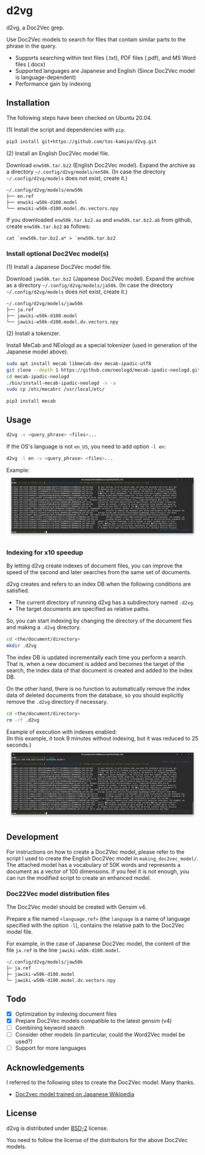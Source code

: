 # d2vg

d2vg, a Doc2Vec grep.

Use Doc2Vec models to search for files that contain similar parts to the phrase in the query.

* Supports searching within text files (.txt), PDF files (.pdf), and MS Word files (.docx)
* Supported languages are Japanese and English (Since Doc2Vec model is language-dependent)
* Performance gain by indexing

## Installation

The following steps have been checked on Ubuntu 20.04.

(1) Install the script and dependencies with `pip`.

```sh
pip3 install git+https://github.com/tos-kamiya/d2vg.git
```

(2) Install an English Doc2Vec model file.

Download `enw50k.tar.bz2` (English Doc2Vec model). Expand the archive as a directory `~/.config/d2vg/models/en50k`.
(In case the directory `~/.config/d2vg/models` does not exist, create it.)

```
~/.config/d2vg/models/enw50k
├── en.ref
├── enwiki-w50k-d100.model
└── enwiki-w50k-d100.model.dv.vectors.npy
```

If you downloaded `enw50k.tar.bz2.aa` and `enw50k.tar.bz2.ab` from github, create `enw50k.tar.bz2` as follows:

```
cat `enw50k.tar.bz2.a* > `enw50k.tar.bz2
```

### Install optional Doc2Vec model(s)

(1) Install a Japanese Doc2Vec model file.

Download `jaw50k.tar.bz2` (Japanese Doc2Vec model). Expand the archive as a directory `~/.config/d2vg/models/ja50k`.
(In case the directory `~/.config/d2vg/models` does not exist, create it.)

```
~/.config/d2vg/models/jaw50k
├── ja.ref
├── jawiki-w50k-d100.model
└── jawiki-w50k-d100.model.dv.vectors.npy
```

(2) Install a tokenizer. 

Install MeCab and NEologd as a special tokenizer (used in generation of the Japanese model above).

```sh
sudo apt install mecab libmecab-dev mecab-ipadic-utf8
git clone --depth 1 https://github.com/neologd/mecab-ipadic-neologd.git
cd mecab-ipadic-neologd
./bin/install-mecab-ipadic-neologd -n -a
sudo cp /etc/mecabrc /usr/local/etc/
```

```
pip3 install mecab
```

## Usage

```sh
d2vg -v <query_phrase> <files>...
```

If the OS's language is not `en_US`, you need to add option `-l en`:

```sh
d2vg -l en -v <query_phrase> <files>...
```

Example:  
![Search in pdf files](images/example1.png)

### Indexing for x10 speedup

By letting d2vg create indexes of document files, you can improve the speed of the second and later searches from the same set of documents.

d2vg creates and refers to an index DB when the following conditions are satisfied.

* The current directory of running d2vg has a subdirectory named `.d2vg`.
* The target documents are specified as relative paths.

So, you can start indexing by changing the directory of the document fies and making a `.d2vg` directory.

```sh
cd <the/document/directory>
mkdir .d2vg
```

The index DB is updated incrementally each time you perform a search.
That is, when a new document is added and becomes the target of the search, the index data of that document is created and added to the index DB.

On the other hand, there is no function to automatically remove the index data of deleted documents from the database, so you should explicitly remove the `.d2vg` directory if necessary.

```sh
cd <the/document/directory>
rm -rf .d2vg
```

Example of execution with indexes enabled:  
(In this example, it took 9 minutes without indexing, but it was reduced to 25 seconds.)  
![Search in pdf files](images/example2.png)

## Development

For instructions on how to create a Doc2Vec model, please refer to the script I used to create the English Doc2Vec model in `making_doc2vec_model/`.
The attached model has a vocabulary of 50K words and represents a document as a vector of 100 dimensions.
If you feel it is not enough, you can run the modified script to create an enhanced model.

### Doc22Vec model distribution files

The Doc2Vec model should be created with Gensim v4.

Prepare a file named `<language.ref>` (the `language` is a name of language specified with the option `-l`), contains the relative path to the Doc2Vec model file.

For example, in the case of Japanese Doc2Vec model, the content of the file `ja.ref` is the line `jawiki-w50k-d100.model`.

````
~/.config/d2vg/models/jaw50k
├─ ja.ref
├─ jawiki-w50k-d100.model
└─ jawiki-w50k-d100.model.dv.vectors.npy
````

## Todo

- [x] Optimization by indexing document files
- [x] Prepare Doc2Vec models compatible to the latest gensim (v4) 
- [ ] Combining keyword search
- [ ] Consider other models (in particular, could the Word2Vec model be used?)
- [ ] Support for more languages

## Acknowledgements

I referred to the following sites to create the Doc2Vec model. Many thanks.

* [Doc2vec model trained on Japanese Wikipedia](https://yag-ays.github.io/project/pretrained_doc2vec_wikipedia)

## License

d2vg is distributed under [BSD-2](https://opensource.org/licenses/BSD-2-Clause) license.

You need to follow the license of the distributors for the above Doc2Vec models.
